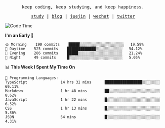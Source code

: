 <p align="center">
  <samp>
    <span>keep coding, keep studying, and keep happiness.</span>
  </samp>
</p>

<p align="center">
  <samp>
    <a href="https://github.com/ouduidui/fe-study">study</a> |
    <a href="https://ouduidui.cn">blog</a>  |
    <a href="https://juejin.cn/user/4309700183594366">juejin</a> |
    <a href="https://user-images.githubusercontent.com/54696834/165071004-6509e3f2-90c3-448c-9d92-3da42b0c2021.jpeg">wechat</a> |
    <a href="https://twitter.com/ouduidui">twitter</a>
  </samp>
</p>

<!--START_SECTION:waka-->
![Code Time](http://img.shields.io/badge/Code%20Time-0%20secs-blue)

**I'm an Early 🐤** 

```text
🌞 Morning    190 commits    █████░░░░░░░░░░░░░░░░░░░░   19.59% 
🌆 Daytime    525 commits    █████████████░░░░░░░░░░░░   54.12% 
🌃 Evening    206 commits    █████░░░░░░░░░░░░░░░░░░░░   21.24% 
🌙 Night      49 commits     █░░░░░░░░░░░░░░░░░░░░░░░░   5.05%

```


📊 **This Week I Spent My Time On** 

```text
💬 Programming Languages: 
TypeScript               14 hrs 32 mins      █████████████████░░░░░░░░   69.11% 
Markdown                 1 hr 48 mins        ██░░░░░░░░░░░░░░░░░░░░░░░   8.62% 
JavaScript               1 hr 22 mins        █░░░░░░░░░░░░░░░░░░░░░░░░   6.52% 
CSS                      1 hr 13 mins        █░░░░░░░░░░░░░░░░░░░░░░░░   5.86% 
JSON                     54 mins             █░░░░░░░░░░░░░░░░░░░░░░░░   4.31%

```


<!--END_SECTION:waka-->
